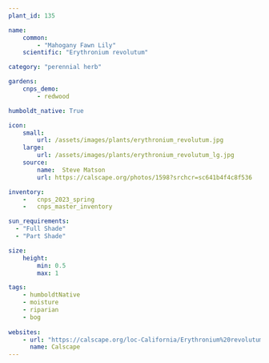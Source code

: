 ```yaml
---
plant_id: 135

name: 
    common: 
        - "Mahogany Fawn Lily"  
    scientific: "Erythronium revolutum"   

category: "perennial herb"

gardens:
    cnps_demo:
        - redwood

humboldt_native: True

icon: 
    small: 
        url: /assets/images/plants/erythronium_revolutum.jpg
    large: 
        url: /assets/images/plants/erythronium_revolutum_lg.jpg
    source: 
        name:  Steve Matson 
        url: https://calscape.org/photos/1598?srchcr=sc641b4f4c8f536

inventory: 
    -   cnps_2023_spring
    -   cnps_master_inventory

sun_requirements:
  - "Full Shade"
  - "Part Shade"

size:
    height: 
        min: 0.5
        max: 1

tags:
    - humboldtNative
    - moisture
    - riparian
    - bog
 
websites:
    - url: "https://calscape.org/loc-California/Erythronium%20revolutum(%20)"
      name: Calscape
---
```

